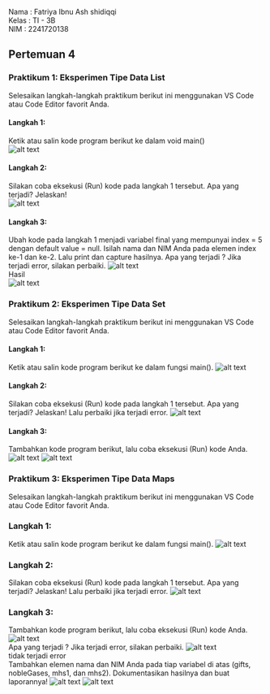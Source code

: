 Nama    : Fatriya Ibnu Ash shidiqqi <br>
Kelas   : TI - 3B <br>
NIM     : 2241720138 <br>

## Pertemuan 4
### Praktikum 1: Eksperimen Tipe Data List
Selesaikan langkah-langkah praktikum berikut ini menggunakan VS Code atau Code Editor favorit Anda. <br>
#### Langkah 1:
Ketik atau salin kode program berikut ke dalam void main()<br>
![alt text](image.png)
#### Langkah 2:
Silakan coba eksekusi (Run) kode pada langkah 1 tersebut. Apa yang terjadi? Jelaskan! <br>
![alt text](image-1.png)
#### Langkah 3:
Ubah kode pada langkah 1 menjadi variabel final yang mempunyai index = 5 dengan default value = null. Isilah nama dan NIM Anda pada elemen index ke-1 dan ke-2. Lalu print dan capture hasilnya.
Apa yang terjadi ? Jika terjadi error, silakan perbaiki.
![alt text](image-2.png) <br>
Hasil <br>
![alt text](image-3.png) <br>

### Praktikum 2: Eksperimen Tipe Data Set
Selesaikan langkah-langkah praktikum berikut ini menggunakan VS Code atau Code Editor favorit Anda.
#### Langkah 1:
Ketik atau salin kode program berikut ke dalam fungsi main().
![alt text](image-4.png)
#### Langkah 2:
Silakan coba eksekusi (Run) kode pada langkah 1 tersebut. Apa yang terjadi? Jelaskan! Lalu perbaiki jika terjadi error.
![alt text](image-5.png)
#### Langkah 3:
Tambahkan kode program berikut, lalu coba eksekusi (Run) kode Anda.
![alt text](image-6.png)
![alt text](image-7.png)

### Praktikum 3: Eksperimen Tipe Data Maps
Selesaikan langkah-langkah praktikum berikut ini menggunakan VS Code atau Code Editor favorit Anda.
### Langkah 1:
Ketik atau salin kode program berikut ke dalam fungsi main().
![alt text](image-8.png) <br>
### Langkah 2:
Silakan coba eksekusi (Run) kode pada langkah 1 tersebut. Apa yang terjadi? Jelaskan! Lalu perbaiki jika terjadi error.
![alt text](image-9.png)
### Langkah 3:
Tambahkan kode program berikut, lalu coba eksekusi (Run) kode Anda.
![alt text](image-10.png) <br>
Apa yang terjadi ? Jika terjadi error, silakan perbaiki.
![alt text](image-11.png) <br>
tidak terjadi error <br>
Tambahkan elemen nama dan NIM Anda pada tiap variabel di atas (gifts, nobleGases, mhs1, dan mhs2). Dokumentasikan hasilnya dan buat laporannya!
![alt text](image-12.png)
![alt text](image-13.png)